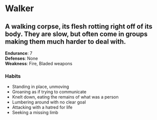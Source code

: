 # Walker
A walking corpse, its flesh rotting right off of its body. They are slow, but often come in groups making them much harder to deal with.
---

**Endurance**: 7  
**Defenses**: None  
**Weakness**: Fire, Bladed weapons  

### Habits
- Standing in place, unmoving
- Groaning as if trying to communicate
- Knelt down, eating the remains of what was a person
- Lumbering around with no clear goal
- Attacking with a hatred for life
- Seeking a missing limb
